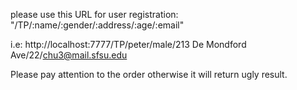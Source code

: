 
please use this URL for user registration: "/TP/:name/:gender/:address/:age/:email"     

i.e: http://localhost:7777/TP/peter/male/213 De Mondford Ave/22/chu3@mail.sfsu.edu

Please pay attention to the order otherwise it will return ugly result.

